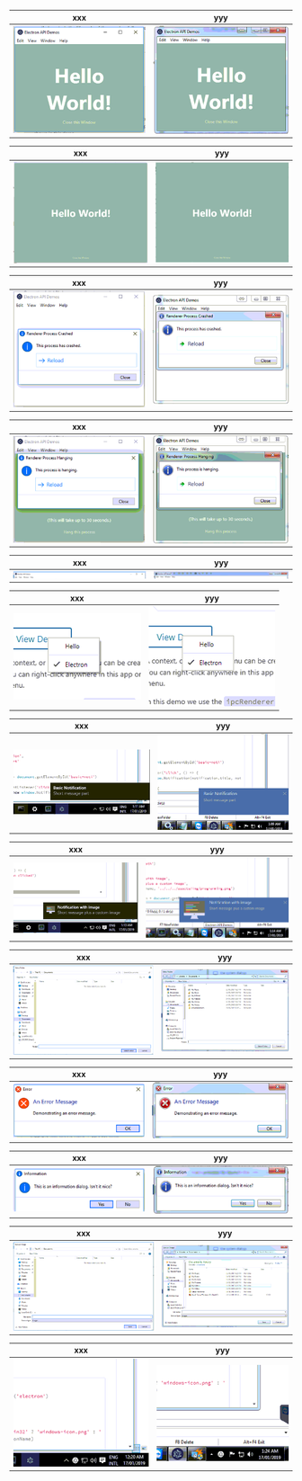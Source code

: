 
| xxx | yyy |
| ----------- | ----------- |
| ![ead_xxx_01_CreateANewWindow](/img/ead_xxx_01_CreateANewWindow.png) | ![ead_yyy_01_CreateANewWindow](/img/ead_yyy_01_CreateANewWindow.png) |

| xxx | yyy |
| ----------- | ----------- |
| ![ead_xxx_02_FramelessWindow](/img/ead_xxx_02_FramelessWindow.png) | ![ead_yyy_02_FramelessWindow](/img/ead_yyy_02_FramelessWindow.png) |

| xxx | yyy |
| ----------- | ----------- |
| ![ead_xxx_03_RelaunchWindowAfterProcessCrashes](/img/ead_xxx_03_RelaunchWindowAfterProcessCrashes.png) | ![ead_yyy_03_RelaunchWindowAfterProcessCrashes](/img/ead_yyy_03_RelaunchWindowAfterProcessCrashes.png) |

| xxx | yyy |
| ----------- | ----------- |
| ![ead_xxx_04_RelaunchWindowAfterProcessHangs](/img/ead_xxx_04_RelaunchWindowAfterProcessHangs.png) | ![ead_yyy_04_RelaunchWindowAfterProcessHangs](/img/ead_yyy_04_RelaunchWindowAfterProcessHangs.png) |

| xxx | yyy |
| ----------- | ----------- |
| ![ead_xxx_05_ApplicationMenus](/img/ead_xxx_05_ApplicationMenus.png) | ![ead_yyy_05_ApplicationMenus](/img/ead_yyy_05_ApplicationMenus.png) |

| xxx | yyy |
| ----------- | ----------- |
| ![ead_xxx_06_ContextMenus](/img/ead_xxx_06_ContextMenus.png) | ![ead_yyy_06_ContextMenus](/img/ead_yyy_06_ContextMenus.png) |

| xxx | yyy |
| ----------- | ----------- |
| ![ead_xxx_07_BasicNotification](/img/ead_xxx_07_BasicNotification.png) | ![ead_yyy_07_BasicNotification](/img/ead_yyy_07_BasicNotification.png) |

| xxx | yyy |
| ----------- | ----------- |
| ![ead_xxx_08_NotificationWithImage](/img/ead_xxx_08_NotificationWithImage.png) | ![ead_yyy_08_NotificationWithImage](/img/ead_yyy_08_NotificationWithImage.png) |

| xxx | yyy |
| ----------- | ----------- |
| ![ead_xxx_09_OpenFileOrDirectory](/img/ead_xxx_09_OpenFileOrDirectory.png) | ![ead_yyy_09_OpenFileOrDirectory](/img/ead_yyy_09_OpenFileOrDirectory.png) |

| xxx | yyy |
| ----------- | ----------- |
| ![ead_xxx_10_ErrorDialog](/img/ead_xxx_10_ErrorDialog.png) | ![ead_yyy_10_ErrorDialog](/img/ead_yyy_10_ErrorDialog.png) |

| xxx | yyy |
| ----------- | ----------- |
| ![ead_xxx_11_InformationDialog](/img/ead_xxx_11_InformationDialog.png) | ![ead_yyy_11_InformationDialog](/img/ead_yyy_11_InformationDialog.png) |

| xxx | yyy |
| ----------- | ----------- |
| ![ead_xxx_12_SaveDialog](/img/ead_xxx_12_SaveDialog.png) | ![ead_yyy_12_SaveDialog](/img/ead_yyy_12_SaveDialog.png) |

| xxx | yyy |
| ----------- | ----------- |
| ![ead_xxx_13_AppInTray](/img/ead_xxx_13_AppInTray.png) | ![ead_yyy_13_AppInTray](/img/ead_yyy_13_AppInTray.png) |

